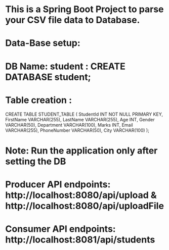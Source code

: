 # This is a Spring Boot Project to parse your CSV file data to Database. 


# Data-Base setup: 
# DB Name: student :  CREATE DATABASE student;
# Table creation : 
CREATE TABLE STUDENT_TABLE (
    StudentId INT NOT NULL PRIMARY KEY,
    FirstName VARCHAR(255),
    LastName VARCHAR(255),
    Age INT,
    Gender VARCHAR(50),
    Department VARCHAR(100),
    Marks INT,
    Email VARCHAR(255),
    PhoneNumber VARCHAR(50),
    City VARCHAR(100)
);

# Note: Run the application only after setting the DB

# Producer API endpoints: http://localhost:8080/api/upload & http://localhost:8080/api/uploadFile
# Consumer API endpoints: http://localhost:8081/api/students
